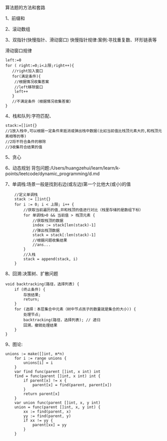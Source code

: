 算法题的方法和套路

1、前缀和

2、滚动数组

3、双指针(快慢指针、滑动窗口)
快慢指针规律:案例:寻找重复数、环形链表等

滑动窗口规律
```
left:=0
for ( right:=0;i<上限;right++){
   //right加入窗口
   for(满足条件){
    //根据情况收集答案
    //left移除窗口
    left++
   }
   //不满足条件（根据情况收集答案）
}
```

4、栈和队列:字符匹配、
```
stack:=[]int{}
//1放入栈中,可以根据一定条件来抵消或弹出栈中数据(比如当前值比栈顶元素大的,和栈顶元素相等的等)
//2将不符合条件的移除
//3收集符合结果的值
```
5、贪心

6、动态规划
背包问题:/Users/huangzehui/learn/learn/k-points/leetcode/dynamic_programming/d.md

7、单调栈:场景一般是找到右边(或左边)第一个比他大(或小)的值
```
	//定义单调栈
	stack := []int{}
	for i := 0; i < 上限; i++ {
		//获取当前遍历的值,并和栈顶的值进行对比（栈里存储的是数组下标）
		for 单调栈>0 && 当前值 > 栈顶元素 {
			//获取栈顶的数据
			index := stack[len(stack)-1]
			//弹出栈顶数据
			stack = stack[:len(stack)-1]
			//根据问题收集结果
			//ans...
		}
		//入栈
		stack = append(stack, i)
	}
```
8、回溯:决策树、扩散问题
```
void backtracking(路径，选择列表) {
    if (终止条件) {
        存放结果;
        return;
    }
    for (选择：本层集合中元素（树中节点孩子的数量就是集合的大小）) {
        处理节点;
        backtracking(路径，选择列表); // 递归
        回溯，撤销处理结果
    }
}
```

9、图论:
```
unions := make([]int, m*n)
	for i := range unions {
		unions[i] = i
	}
	var find func(parent []int, x int) int
	find = func(parent []int, x int) int {
		if parent[x] != x {
			parent[x] = find(parent, parent[x])
		}
		return parent[x]
	}
	var union func(parent []int, x, y int)
	union = func(parent []int, x, y int) {
		xx := find(parent, x)
		yy := find(parent, y)
		if xx != yy {
			parent[xx] = yy
		}
	}
```